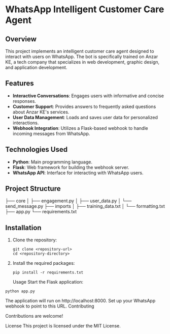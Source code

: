 # WhatsApp Intelligent Customer Care Agent

## Overview

This project implements an intelligent customer care agent designed to interact with users on WhatsApp. The bot is specifically trained on Anzar KE, a tech company that specializes in web development, graphic design, and application development.

## Features

- **Interactive Conversations**: Engages users with informative and concise responses.
- **Customer Support**: Provides answers to frequently asked questions about Anzar KE's services.
- **User Data Management**: Loads and saves user data for personalized interactions.
- **Webhook Integration**: Utilizes a Flask-based webhook to handle incoming messages from WhatsApp.

## Technologies Used

- **Python**: Main programming language.
- **Flask**: Web framework for building the webhook server.
- **WhatsApp API**: Interface for interacting with WhatsApp users.

## Project Structure

├── core
│ ├── engagement.py
│ ├── user_data.py
│ └── send_message.py
├── imports
│ ├── training_data.txt
│ └── formatting.txt
├── app.py
└── requirements.txt

## Installation

1. Clone the repository:

   ```
   git clone <repository-url>
   cd <repository-directory>

   ```

2. Install the required packages:
   ```
   pip install -r requirements.txt
   ```
   Usage
   Start the Flask application:

```
python app.py
```

The application will run on http://localhost:8000. Set up your WhatsApp webhook to point to this URL.
Contributing

Contributions are welcome!

License
This project is licensed under the MIT License.

